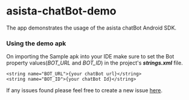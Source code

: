 # asista-chatBot-demo
The app demonstrates the usage of the asista chatBot Android SDK.


### Using the demo apk
On importing the Sample apk into your IDE make sure to set the Bot property values(*BOT_URL* and *BOT_ID*) in the project's **_strings.xml_** file.  
```
<string name="BOT_URL">{your chatBot url}</string>
<string name="BOT_ID">{your chatBot Id}</string>
```

If any issues found please feel free to create a new issue [here](https://github.com/cherrylabstech/asista-sdk-android-demo/issues).
